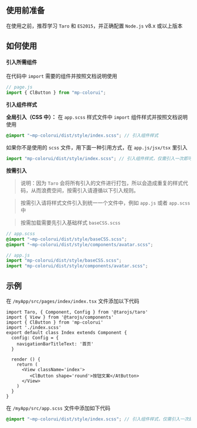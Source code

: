 ## 使用前准备

在使用之前，推荐学习 `Taro` 和 `ES2015`，并正确配置 `Node.js` v8.x 或以上版本

## 如何使用

#### 引入所需组件

在代码中 `import` 需要的组件并按照文档说明使用

```js
// page.js
import { ClButton } from "mp-colorui";
```

**引入组件样式**

**全局引入（CSS 中）：** 在 `app.scss` 样式文件中 `import` 组件样式并按照文档说明使用

```scss
@import "~mp-colorui/dist/style/index.scss"; // 引入组件样式
```

如果你不是使用的 `scss` 文件，用下面一种引用方式，在 `app.js/jsx/tsx` 里引入

```js
import "mp-colorui/dist/style/index.scss"; // 引入组件样式，仅需引入一次即可
```

**按需引入**

> 说明：因为 `Taro` 会将所有引入的文件进行打包，所以会造成重复的样式代码，从而浪费空间，按需引入请遵循以下引入规则。

> 按需引入请将样式文件引入到统一一个文件中，例如 `app.js` 或者 `app.scss` 中

> 按需加载需要先引入基础样式 `baseCSS.scss`

```scss
// app.scss
@import "~mp-colorui/dist/style/baseCSS.scss";
@import "~mp-colorui/dist/style/components/avatar.scss";
```

```js
// app.js
import "mp-colorui/dist/style/baseCSS.scss";
import "mp-colorui/dist/style/components/avatar.scss";
```

## 示例

在 `/myApp/src/pages/index/index.tsx` 文件添加以下代码

```tsx
import Taro, { Component, Config } from '@tarojs/taro'
import { View } from '@tarojs/components'
import { ClButton } from 'mp-colorui'
import './index.scss'
export default class Index extends Component {
  config: Config = {
    navigationBarTitleText: '首页'
  }

  render () {
    return (
      <View className='index'>
         <ClButton shape='round'>按钮文案</AtButton>
      </View>
    )
  }
}
```

在 `/myApp/src/app.scss` 文件中添加如下代码

```scss
@import "~mp-colorui/dist/style/index.scss"; // 引入组件样式，仅需引入一次即可
```
